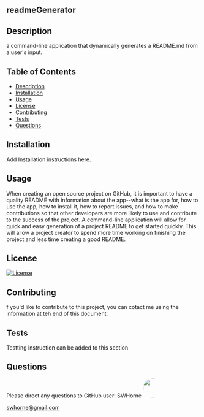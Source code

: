 
## readmeGenerator

## Description

a command-line application that dynamically generates a README.md from a user's input.

## Table of Contents

* [Description](#description)
* [Installation](#installation)
* [Usage](#usage)
* [License](#license)
* [Contributing](#contributing)
* [Tests](#tests)
* [Questions](#questions)
  
  

## Installation

Add Installation instructions here.

## Usage

When creating an open source project on GitHub, it is important to have a quality README with information about the app--what is the app for, how to use the app, how to install it, how to report issues, and how to make contributions so that other developers are more likely to use and contribute to the success of the project. A command-line application will allow for quick and easy generation of a project README to get started quickly. This will allow a project creator to spend more time working on finishing the project and less time creating a good README.

## License

[![License](https://img.shields.io/badge/License-MIT-blue.svg)](https://opensource.org/licenses/MIT)

## Contributing

f you'd like to contribute to this project, you can cotact me using the information at teh end of this document. 

## Tests

Testting instruction can be added to this section

## Questions
Please direct any questions to GitHub user: SWHorne     [<img src="https://avatars1.githubusercontent.com/u/53058910?v=4" style="border-radius: 32px" width="50"/>](https://github.com/SWHorne)

  <swhorne@gmail.com>
